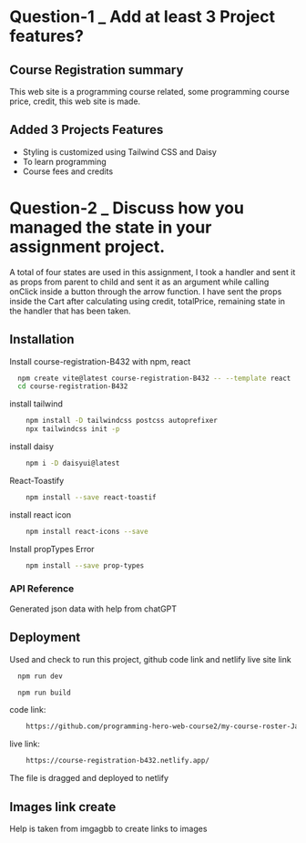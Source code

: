 # Question-1 \_ Add at least 3 Project features?

## Course Registration summary

This web site is a programming course related, some programming course price, credit, this web site is made.

## Added 3 Projects Features

- Styling is customized using Tailwind CSS and Daisy
- To learn programming
- Course fees and credits

# Question-2 \_ Discuss how you managed the state in your assignment project.

A total of four states are used in this assignment, ‍I took a handler and sent it as props from parent to child and sent it as an argument while calling onClick inside a button through the arrow function. I have sent the props inside the Cart after calculating using credit, totalPrice, remaining state in the handler that has been taken.

## Installation

Install course-registration-B432 with npm, react

```bash
  npm create vite@latest course-registration-B432 -- --template react
  cd course-registration-B432
```

install tailwind

```bash
    npm install -D tailwindcss postcss autoprefixer
    npx tailwindcss init -p
```

install daisy

```bash
    npm i -D daisyui@latest
```

React-Toastify

```bash
    npm install --save react-toastif
```

install react icon

```bash
    npm install react-icons --save
```

Install propTypes Error

```bash
    npm install --save prop-types
```

### API Reference

Generated json data with help from chatGPT

## Deployment

Used ‍and check to run this project, github code link and netlify live site link

```bash
  npm run dev
```

```bash
  npm run build
```

code link:

```bash
    https://github.com/programming-hero-web-course2/my-course-roster-Jahangir506
```

live link:

```bash
    https://course-registration-b432.netlify.app/
```

The file is dragged and deployed to netlify

## Images link create

Help is taken from imgagbb to create links to images
